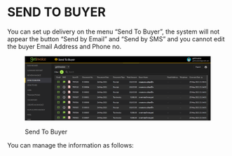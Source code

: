 # SEND TO BUYER

You can set up delivery on the menu “Send To Buyer”, the system will not appear the button “Send by Email” and “Send by SMS” and you cannot edit the buyer Email Address and Phone no.

<figure><img src="../../.gitbook/assets/image (94).png" alt=""><figcaption><p>Send To Buyer</p></figcaption></figure>

You can manage the information as follows:
